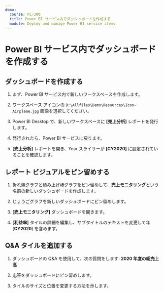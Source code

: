 ```yaml
---
demo:
  course: PL-300
  title: Power BI サービス内でダッシュボードを作成する
  module: Deploy and manage Power BI service items
---
```

# Power BI サービス内でダッシュボードを作成する

## ダッシュボードを作成する

1. まず、Power BI サービス内で新しいワークスペースを作成します。

1. ワークスペース アイコンの `D:\Allfiles\Demo\Resources\Icon-Airplane.jpg` 画像を選択してください。

1. Power BI Desktop で、新しいワークスペースに **[売上分析]** レポートを発行します。

1. 発行されたら、Power BI サービスに戻ります。

1. **[売上分析]** レポートを開き、Year スライサーが **[CY2020]** に設定されていることを確認します。

## レポート ビジュアルをピン留めする

1. 折れ線グラフと積み上げ棒グラフをピン留めして、**売上モニタリング**という名前の新しいダッシュボードを作成します。

1. じょうごグラフを新しいダッシュボードにピン留めします。

1. **[売上モニタリング]** ダッシュボードを開きます。

1. **[利益率]** タイルの詳細を編集し、サブタイトルのテキストを変更して年 (**CY2020**) を含めます。

## Q&A タイルを追加する

1. ダッシュボードの Q&A を使用して、次の質問をします: **2020 年度の総売上高**

1. 応答をダッシュボードにピン留めします。

1. タイルのサイズと位置を変更する方法を示します。
